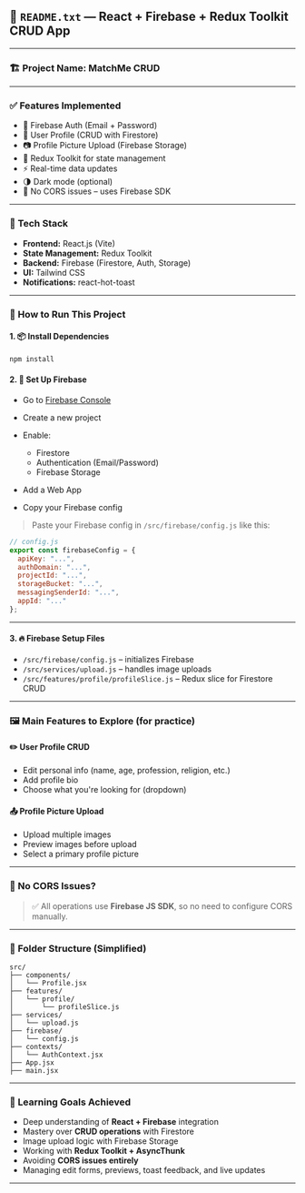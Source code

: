 ## 📄 `README.txt` — React + Firebase + Redux Toolkit CRUD App

---

### 🏗️ Project Name: **MatchMe CRUD**

---

### ✅ Features Implemented

* 🔐 Firebase Auth (Email + Password)
* 🧑 User Profile (CRUD with Firestore)
* 📷 Profile Picture Upload (Firebase Storage)
* 🔄 Redux Toolkit for state management
* ⚡ Real-time data updates
* 🌗 Dark mode (optional)
* 🚫 No CORS issues – uses Firebase SDK

---

### 🔧 Tech Stack

* **Frontend:** React.js (Vite)
* **State Management:** Redux Toolkit
* **Backend:** Firebase (Firestore, Auth, Storage)
* **UI:** Tailwind CSS
* **Notifications:** react-hot-toast

---

### 🚀 How to Run This Project

#### 1. 📦 Install Dependencies

```bash
npm install
```

#### 2. 🔑 Set Up Firebase

* Go to [Firebase Console](https://console.firebase.google.com)
* Create a new project
* Enable:

  * Firestore
  * Authentication (Email/Password)
  * Firebase Storage
* Add a Web App
* Copy your Firebase config

> Paste your Firebase config in `/src/firebase/config.js` like this:

```js
// config.js
export const firebaseConfig = {
  apiKey: "...",
  authDomain: "...",
  projectId: "...",
  storageBucket: "...",
  messagingSenderId: "...",
  appId: "..."
};
```

---

#### 3. 🔥 Firebase Setup Files

* `/src/firebase/config.js` – initializes Firebase
* `/src/services/upload.js` – handles image uploads
* `/src/features/profile/profileSlice.js` – Redux slice for Firestore CRUD

---

### 🖼️ Main Features to Explore (for practice)

#### ✏️ User Profile CRUD

* Edit personal info (name, age, profession, religion, etc.)
* Add profile bio
* Choose what you're looking for (dropdown)

#### 📤 Profile Picture Upload

* Upload multiple images
* Preview images before upload
* Select a primary profile picture

---

### 🚫 No CORS Issues?

> ✅ All operations use **Firebase JS SDK**, so no need to configure CORS manually.

---

### 📁 Folder Structure (Simplified)

```
src/
├── components/
│   └── Profile.jsx
├── features/
│   └── profile/
│       └── profileSlice.js
├── services/
│   └── upload.js
├── firebase/
│   └── config.js
├── contexts/
│   └── AuthContext.jsx
├── App.jsx
├── main.jsx
```

---

### 📌 Learning Goals Achieved

* Deep understanding of **React + Firebase** integration
* Mastery over **CRUD operations** with Firestore
* Image upload logic with Firebase Storage
* Working with **Redux Toolkit + AsyncThunk**
* Avoiding **CORS issues entirely**
* Managing edit forms, previews, toast feedback, and live updates

---

 
